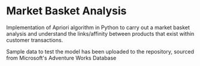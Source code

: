 # Market Basket Analysis
Implementation of Apriori algorithm in Python to carry out a market basket analysis and understand the links/affinity between products that exist within customer transactions.

Sample data to test the model has been uploaded to the repository, sourced from Microsoft's Adventure Works Database
